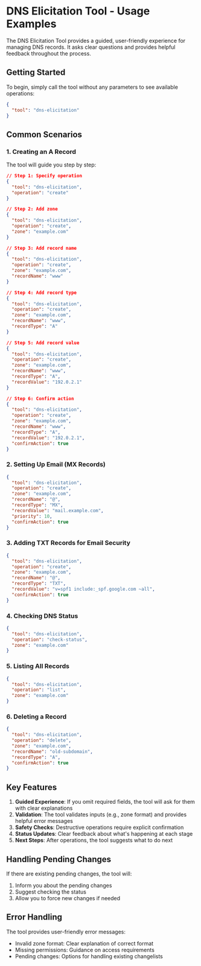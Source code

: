# DNS Elicitation Tool - Usage Examples

The DNS Elicitation Tool provides a guided, user-friendly experience for managing DNS records. It asks clear questions and provides helpful feedback throughout the process.

## Getting Started

To begin, simply call the tool without any parameters to see available operations:

```json
{
  "tool": "dns-elicitation"
}
```

## Common Scenarios

### 1. Creating an A Record

The tool will guide you step by step:

```json
// Step 1: Specify operation
{
  "tool": "dns-elicitation",
  "operation": "create"
}

// Step 2: Add zone
{
  "tool": "dns-elicitation",
  "operation": "create",
  "zone": "example.com"
}

// Step 3: Add record name
{
  "tool": "dns-elicitation",
  "operation": "create",
  "zone": "example.com",
  "recordName": "www"
}

// Step 4: Add record type
{
  "tool": "dns-elicitation",
  "operation": "create",
  "zone": "example.com",
  "recordName": "www",
  "recordType": "A"
}

// Step 5: Add record value
{
  "tool": "dns-elicitation",
  "operation": "create",
  "zone": "example.com",
  "recordName": "www",
  "recordType": "A",
  "recordValue": "192.0.2.1"
}

// Step 6: Confirm action
{
  "tool": "dns-elicitation",
  "operation": "create",
  "zone": "example.com",
  "recordName": "www",
  "recordType": "A",
  "recordValue": "192.0.2.1",
  "confirmAction": true
}
```

### 2. Setting Up Email (MX Records)

```json
{
  "tool": "dns-elicitation",
  "operation": "create",
  "zone": "example.com",
  "recordName": "@",
  "recordType": "MX",
  "recordValue": "mail.example.com",
  "priority": 10,
  "confirmAction": true
}
```

### 3. Adding TXT Records for Email Security

```json
{
  "tool": "dns-elicitation",
  "operation": "create",
  "zone": "example.com",
  "recordName": "@",
  "recordType": "TXT",
  "recordValue": "v=spf1 include:_spf.google.com ~all",
  "confirmAction": true
}
```

### 4. Checking DNS Status

```json
{
  "tool": "dns-elicitation",
  "operation": "check-status",
  "zone": "example.com"
}
```

### 5. Listing All Records

```json
{
  "tool": "dns-elicitation",
  "operation": "list",
  "zone": "example.com"
}
```

### 6. Deleting a Record

```json
{
  "tool": "dns-elicitation",
  "operation": "delete",
  "zone": "example.com",
  "recordName": "old-subdomain",
  "recordType": "A",
  "confirmAction": true
}
```

## Key Features

1. **Guided Experience**: If you omit required fields, the tool will ask for them with clear explanations
2. **Validation**: The tool validates inputs (e.g., zone format) and provides helpful error messages
3. **Safety Checks**: Destructive operations require explicit confirmation
4. **Status Updates**: Clear feedback about what's happening at each stage
5. **Next Steps**: After operations, the tool suggests what to do next

## Handling Pending Changes

If there are existing pending changes, the tool will:
1. Inform you about the pending changes
2. Suggest checking the status
3. Allow you to force new changes if needed

## Error Handling

The tool provides user-friendly error messages:
- Invalid zone format: Clear explanation of correct format
- Missing permissions: Guidance on access requirements
- Pending changes: Options for handling existing changelists